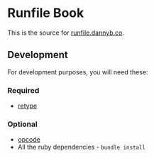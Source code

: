 # Runfile Book

This is the source for [runfile.dannyb.co](https://runfile.dannyb.co).

## Development

For development purposes, you will need these:

### Required

- [retype](https://retype.com)

### Optional

- [opcode](https://github.com/DannyBen/opcode)
- All the ruby dependencies - `bundle install`
